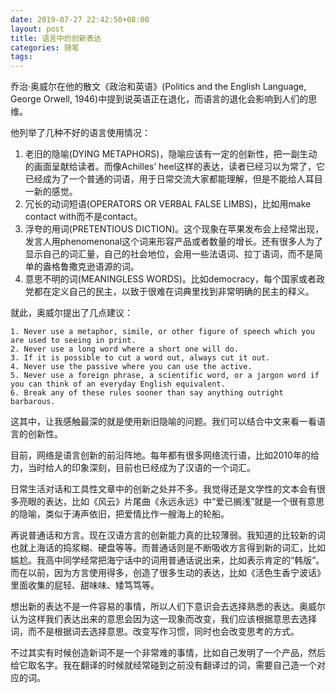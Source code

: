 ```yaml
---
date: 2019-07-27 22:42:50+08:00
layout: post
title: 语言中的创新表达
categories: 随笔
tags: 
---
```


乔治·奥威尔在他的散文《政治和英语》(Politics and the English Language, George Orwell, 1946)中提到说英语正在退化，而语言的退化会影响到人们的思维。

他列举了几种不好的语言使用情况：

1. 老旧的隐喻(DYING METAPHORS)，隐喻应该有一定的创新性，把一副生动的画面呈献给读者。而像Achilles’ heel这样的表达，读者已经习以为常了，它已经成为了一个普通的词语，用于日常交流大家都能理解，但是不能给人耳目一新的感觉。
2. 冗长的动词短语(OPERATORS OR VERBAL FALSE LIMBS)，比如用make contact with而不是contact。
3. 浮夸的用词(PRETENTIOUS DICTION)。这个现象在苹果发布会上经常出现，发言人用phenomenonal这个词来形容产品或者数量的增长。还有很多人为了显示自己的词汇量，自己的社会地位，会用一些法语词、拉丁语词，而不是简单的盎格鲁撒克逊语源的词。
4. 意思不明的词(MEANINGLESS WORDS)。比如democracy，每个国家或者政党都在定义自己的民主，以致于很难在词典里找到非常明确的民主的释义。

就此，奥威尔提出了几点建议：

    1. Never use a metaphor, simile, or other figure of speech which you are used to seeing in print.
    2. Never use a long word where a short one will do.
    3. If it is possible to cut a word out, always cut it out.
    4. Never use the passive where you can use the active.
    5. Never use a foreign phrase, a scientific word, or a jargon word if you can think of an everyday English equivalent.
    6. Break any of these rules sooner than say anything outright barbarous.

这其中，让我感触最深的就是使用新旧隐喻的问题。我们可以结合中文来看一看语言的创新性。

目前，网络是语言创新的前沿阵地。每年都有很多网络流行语，比如2010年的给力，当时给人的印象深刻，目前也已经成为了汉语的一个词汇。

日常生活对话和工具性文章中的创新之处并不多。我觉得还是文学性的文本会有很多亮眼的表达，比如《风云》片尾曲《永远永远》中“爱已搁浅”就是一个很有意思的隐喻，类似于涛声依旧，把爱情比作一艘海上的轮船。

再说普通话和方言。现在汉语方言的创新能力真的比较薄弱。我知道的比较新的词也就上海话的捣浆糊、硬盘等等。而普通话则是不断吸收方言得到新的词汇，比如尴尬。我高中同学经常把海宁话中的词用普通话说出来，比如表示肯定的“韩版”。而在以前，因为方言使用得多，创造了很多生动的表达，比如《活色生香宁波话》里面收集的屁轻、甜味味、矮笃笃等。

想出新的表达不是一件容易的事情，所以人们下意识会去选择熟悉的表达。奥威尔认为这样我们表达出来的意思会因为这一现象而改变，我们应该根据意思去选择词，而不是根据词去选择意思。改变写作习惯，同时也会改变思考的方式。

不过其实有时候创造新词不是一个非常难的事情，比如自己发明了一个产品，然后给它取名字。我在翻译的时候就经常碰到之前没有翻译过的词，需要自己造一个对应的词。
    
    
    
    
